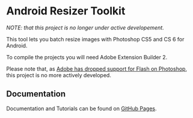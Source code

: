 # Android Resizer Toolkit

_NOTE: that this project is no longer under active developement._

This tool lets you batch resize images with Photoshop CS5 and CS 6 for Android.

To compile the projects you will need Adobe Extension Builder 2.

Please note that, as [Adobe has dropped support for Flash on Photoshop](http://blogs.adobe.com/cssdk/2013/09/introducing-html5-extensions.html), this project is no more actively developed.

## Documentation

Documentation and Tutorials can be found on [GitHub Pages](http://thebitcave.github.io/android-resizer-toolkit-for-photoshop/).
